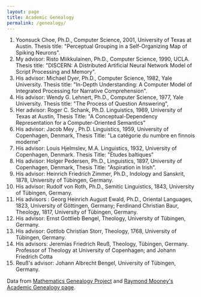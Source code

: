 ```yaml
---
layout: page
title: Academic Genealogy
permalink: /genealogy/
---
```



<ol>
<li> Yoonsuck Choe, Ph.D., Computer Science, 2001, University of Texas at Austin. Thesis title: "Perceptual Grouping in a Self-Organizing Map of Spiking Neurons".
</li>
<li> My advisor: Risto Miikkulainen, Ph.D., Computer Science, 1990, UCLA. 
Thesis title: "DISCERN: A Distributed Artificial Neural Network Model of Script Processing and Memory".
</li>
<li> His advisor: Michael Dyer, Ph.D., Computer Science, 1982, Yale University.
Thesis title: "In-Depth Understanding: A Computer Model of Integrated Processing for Narrative Comprehension".
</li>
<li> His advisor: Wendy G. Lehnert, Ph.D., Computer Science, 1977, Yale University.  Thesis title:  "The Process of Question Answering",
</li>
<li>
Her advisor: Roger C. Schank, Ph.D. Linguistics, 1969, University of Texas at Austin, Thesis Title: "A Conceptual-Dependency Representation for a Computer-Oriented Semantics"
</li>
<li>
His advisor: Jacob Mey , Ph.D. Linguistics, 1959, University of Copenhagen, Denmark, Thesis Title: "La cat&eacute;gorie du numbre en finnois moderne"
</li>
<li>
His advisor: Louis Hjelmslev, M.A. Linguistics, 1932, University of Copenhagen, Denmark. Thesis Title: "&Eacute;tudes baltiques"
</li>
<li>
His advisor: Holger Pedersen, Ph.D., Linguistics, 1897, University of Copenhagen, Denmark, Thesis Title: "Aspiration in Irish".
</li>
<li>
His advisor: Heinrich Friedrich Zimmer, Ph.D., Indology and Sanskrit, 1878, University of T&uuml;bingen, Germany.
</li>
<li>
His advisor: Rudolf von Roth, Ph.D., Semitic Linguistics, 1843, University of 
T&uuml;bingen, Germany.
</li>
<li>
His advisors : Georg Heinrich August Ewald, Ph.D., Oriental Languages, 1823, University of G&ouml;ttingen, Germany; 
Ferdinand Christian Baur, Theology, 1817, University of T&uuml;bingen, Germany.
</li>
<li>
His advisor: Ernst Gottlieb Bengel, Theology, University of T&uuml;bingen, Germany.
</li>
<li>
His advisor: Gottlob Christian Storr, Theology, 1768, University of T&uuml;bingen, Germany.
</li>
<li>
His advisors:  Jeremias Friedrich Reu&szlig;, Theology, T&uuml;bingen, Germany. Professor of Theology at University of Copenhagen; and Johann Friedrich Cotta
</li>
<li>
Reu&szlig;'s advisor:  Johann Albrecht Bengel, University of T&uuml;bingen, Germany.
</li>
</ol>

Data from <a href="http://genealogy.math.ndsu.nodak.edu/id.php?id=110822">Mathematics Genealogy Project</a> and <a href="http://www.cs.utexas.edu/~mooney/genealogy.html">Raymond Mooney's Academic Genealogy page</a>.


